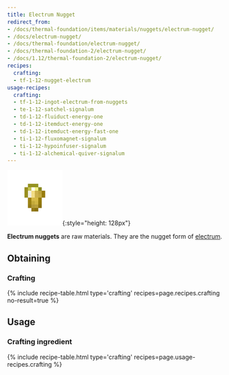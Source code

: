 ```yaml
---
title: Electrum Nugget
redirect_from:
- /docs/thermal-foundation/items/materials/nuggets/electrum-nugget/
- /docs/electrum-nugget/
- /docs/thermal-foundation/electrum-nugget/
- /docs/thermal-foundation-2/electrum-nugget/
- /docs/1.12/thermal-foundation-2/electrum-nugget/
recipes:
  crafting:
  - tf-1-12-nugget-electrum
usage-recipes:
  crafting:
  - tf-1-12-ingot-electrum-from-nuggets
  - te-1-12-satchel-signalum
  - td-1-12-fluiduct-energy-one
  - td-1-12-itemduct-energy-one
  - td-1-12-itemduct-energy-fast-one
  - ti-1-12-fluxomagnet-signalum
  - ti-1-12-hypoinfuser-signalum
  - ti-1-12-alchemical-quiver-signalum
---
```


![Electrum nugget](/assets/images/thermal-foundation-2/nugget-electrum.png){:style="height: 128px"}


**Electrum nuggets** are raw materials. They are the nugget form of
[electrum](/docs/1.12/thermal-foundation/electrum-ingot/).


Obtaining
---------

### Crafting
{% include recipe-table.html type='crafting' recipes=page.recipes.crafting no-result=true %}


Usage
-----

### Crafting ingredient
{% include recipe-table.html type='crafting' recipes=page.usage-recipes.crafting %}
